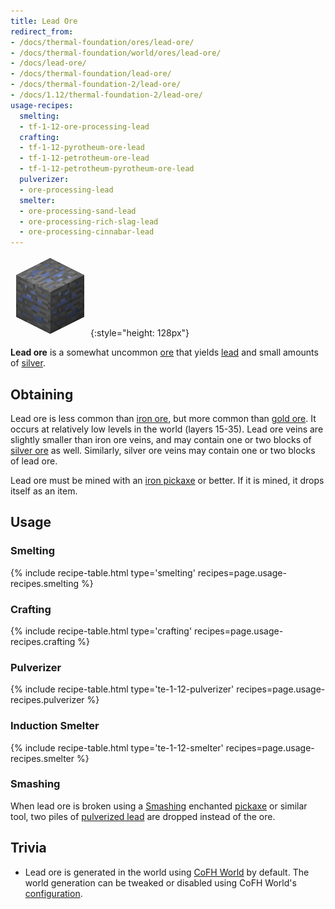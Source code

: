 ```yaml
---
title: Lead Ore
redirect_from:
- /docs/thermal-foundation/ores/lead-ore/
- /docs/thermal-foundation/world/ores/lead-ore/
- /docs/lead-ore/
- /docs/thermal-foundation/lead-ore/
- /docs/thermal-foundation-2/lead-ore/
- /docs/1.12/thermal-foundation-2/lead-ore/
usage-recipes:
  smelting:
  - tf-1-12-ore-processing-lead
  crafting:
  - tf-1-12-pyrotheum-ore-lead
  - tf-1-12-petrotheum-ore-lead
  - tf-1-12-petrotheum-pyrotheum-ore-lead
  pulverizer:
  - ore-processing-lead
  smelter:
  - ore-processing-sand-lead
  - ore-processing-rich-slag-lead
  - ore-processing-cinnabar-lead
---
```


![Lead ore](/assets/images/thermal-foundation-2/ore-lead.png){:style="height: 128px"}


**Lead ore** is a somewhat uncommon [ore](https://minecraft.wiki/w/Ore)
that yields [lead](../lead-ingot/) and small amounts of
[silver](../silver-ingot/).


Obtaining
---------

Lead ore is less common than [iron
ore](https://minecraft.wiki/w/Iron_Ore), but more common than [gold
ore](https://minecraft.wiki/w/Gold_Ore). It occurs at relatively low
levels in the world (layers 15-35). Lead ore veins are slightly smaller than
iron ore veins, and may contain one or two blocks of [silver
ore](../silver-ore/) as well. Similarly, silver ore veins may contain one or
two blocks of lead ore.

Lead ore must be mined with an [iron
pickaxe](https://minecraft.wiki/w/Pickaxe) or better. If it is mined, it
drops itself as an item.


Usage
-----

### Smelting
{% include recipe-table.html type='smelting' recipes=page.usage-recipes.smelting %}

### Crafting
{% include recipe-table.html type='crafting' recipes=page.usage-recipes.crafting %}

### Pulverizer
{% include recipe-table.html type='te-1-12-pulverizer' recipes=page.usage-recipes.pulverizer %}

### Induction Smelter
{% include recipe-table.html type='te-1-12-smelter' recipes=page.usage-recipes.smelter %}

### Smashing
When lead ore is broken using a [Smashing](../../cofh-core/smashing/) enchanted
[pickaxe](https://minecraft.wiki/w/Pickaxe) or similar tool, two piles of
[pulverized lead](../pulverized-lead/) are dropped instead
of the ore.


Trivia
------

* Lead ore is generated in the world using [CoFH World](../../cofh-world/) by
  default. The world generation can be tweaked or disabled using CoFH World's
  [configuration](../../cofh-world/world-generator-configuration/).
